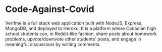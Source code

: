 # Code-Against-Covid
Verifme is a full stack web application built with NodeJS, Express, MongoDB, and deployed to Heroku. It is a platform where Canadian high school students can, in Reddit-like fashion, share posts about homework problems, upvote/downvote other students' posts, and engage in meaningful discussions by writing comments.
